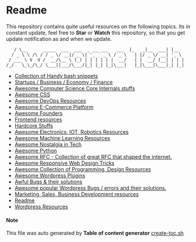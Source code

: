 # Readme

This repository contains quite useful resources on the following topics. 
Its in constant update, feel free to **Star** or **Watch** this repository, so that you get update notification as and when we update.

``` _                                           _____         _
   / \__      _____  ___  ___  _ __ ___   ___  |_   _|__  ___| |__
  / _ \ \ /\ / / _ \/ __|/ _ \| '_ ` _ \ / _ \   | |/ _ \/ __| '_ \
 / ___ \ V  V /  __/\__ \ (_) | | | | | |  __/   | |  __/ (__| | | |
/_/   \_\_/\_/ \___||___/\___/|_| |_| |_|\___|   |_|\___|\___|_| |_|
```
* [ Collection of Handy bash snippets](awesome-bash.md)
* [ Startups / Business / Economy / Finance  ](awesome-biz-startups.md)
* [ Awesome Computer Science Core Internals stuffs](awesome-core-internals.md)
* [ Awesome CSS](awesome-css.md)
* [ Awesome DevOps Resources](awesome-devops.md)
* [ Awesome E-Commerce Platform](awesome-ecommerce-platforms.md)
* [ Awesome Founders](awesome-founders-blog.md)
* [ Frontend resources ](awesome-frontend.md)
* [ Hardcore Stuffs](awesome-hardcore.md)
* [ Awesome Electronics, IOT, Robotics Resources](awesome-iot.md)
* [ Awesome Machine Learning Resources](awesome-machine-learning.md)
* [ Awesome Nostalgia in Tech](awesome-nostalgia-tech.md)
* [ Awesome Python](awesome-python.md)
* [ Awesome RFC - Collection of great RFC that shaped the internet.](awesome-rfc.md)
* [ Awesome Responsive Web Design Tricks](awesome-rwd.md)
* [ Awesome Collection of Programming, Design Resources](awesome-tech.md)
* [ Awesome Wordpress Plugins](awesome-wordpress-plugins.md)
* [ Awful Bugs & their solutions](awful-bugs.md)
* [ Awesome popular Wordpress Bugs / errors and their solutions.](awful-wordpress-bugs.md)
* [ Marketing, Sales, Business Development resources](marketing-sales-bizdev.md)
* [ Readme](readme.md)
* [ Wordpress Resources](wordpress-resources.md)

#### Note

This file was auto generated by **Table of content generator** [create-toc.sh](create-toc.sh)

